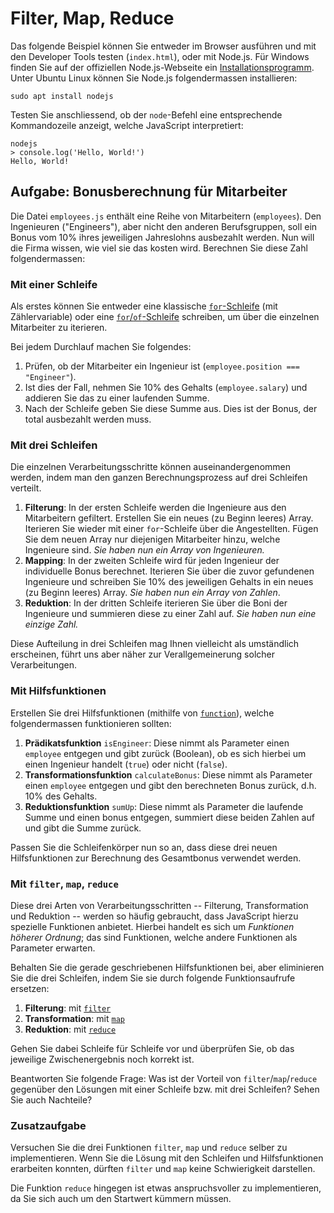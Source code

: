 # Filter, Map, Reduce

Das folgende Beispiel können Sie entweder im Browser ausführen und mit den Developer Tools testen (`index.html`), oder mit Node.js. Für Windows finden Sie auf der offiziellen Node.js-Webseite ein [Installationsprogramm](https://nodejs.org/de/). Unter Ubuntu Linux können Sie Node.js folgendermassen installieren:

    sudo apt install nodejs

Testen Sie anschliessend, ob der `node`-Befehl eine entsprechende Kommandozeile anzeigt, welche JavaScript interpretiert:

    nodejs
    > console.log('Hello, World!')
    Hello, World!

## Aufgabe: Bonusberechnung für Mitarbeiter

Die Datei `employees.js` enthält eine Reihe von Mitarbeitern (`employees`). Den Ingenieuren ("Engineers"), aber nicht den anderen Berufsgruppen, soll ein Bonus vom 10% ihres jeweiligen Jahreslohns ausbezahlt werden. Nun will die Firma wissen, wie viel sie das kosten wird. Berechnen Sie diese Zahl folgendermassen:

### Mit einer Schleife

Als erstes können Sie entweder eine klassische [`for`-Schleife](https://developer.mozilla.org/en-US/docs/Web/JavaScript/Reference/Statements/for) (mit Zählervariable) oder eine [`for`/`of`-Schleife](https://developer.mozilla.org/en-US/docs/Web/JavaScript/Reference/Statements/for...of) schreiben, um über die einzelnen Mitarbeiter zu iterieren.

Bei jedem Durchlauf machen Sie folgendes:

1. Prüfen, ob der Mitarbeiter ein Ingenieur ist (`employee.position === "Engineer"`).
2. Ist dies der Fall, nehmen Sie 10% des Gehalts (`employee.salary`) und addieren Sie das zu einer laufenden Summe.
3. Nach der Schleife geben Sie diese Summe aus. Dies ist der Bonus, der total ausbezahlt werden muss.

### Mit drei Schleifen

Die einzelnen Verarbeitungsschritte können auseinandergenommen werden, indem man den ganzen Berechnungsprozess auf drei Schleifen verteilt.

1. **Filterung**: In der ersten Schleife werden die Ingenieure aus den Mitarbeitern gefiltert. Erstellen Sie ein neues (zu Beginn leeres) Array. Iterieren Sie wieder mit einer `for`-Schleife über die Angestellten. Fügen Sie dem neuen Array nur diejenigen Mitarbeiter hinzu, welche Ingenieure sind. _Sie haben nun ein Array von Ingenieuren._
2. **Mapping**: In der zweiten Schleife wird für jeden Ingenieur der individuelle Bonus berechnet. Iterieren Sie über die zuvor gefundenen Ingenieure und schreiben Sie 10% des jeweiligen Gehalts in ein neues (zu Beginn leeres) Array. _Sie haben nun ein Array von Zahlen_.
3. **Reduktion**: In der dritten Schleife iterieren Sie über die Boni der Ingenieure und summieren diese zu einer Zahl auf. _Sie haben nun eine einzige Zahl._

Diese Aufteilung in drei Schleifen mag Ihnen vielleicht als umständlich erscheinen, führt uns aber näher zur Verallgemeinerung solcher Verarbeitungen.

### Mit Hilfsfunktionen

Erstellen Sie drei Hilfsfunktionen (mithilfe von [`function`](https://developer.mozilla.org/en-US/docs/Web/JavaScript/Reference/Operators/function)), welche folgendermassen funktionieren sollten:

1. **Prädikatsfunktion** `isEngineer`: Diese nimmt als Parameter einen `employee` entgegen und gibt zurück (Boolean), ob es sich hierbei um einen Ingenieur handelt (`true`) oder nicht (`false`).
2. **Transformationsfunktion** `calculateBonus`: Diese nimmt als Parameter einen `employee` entgegen und gibt den berechneten Bonus zurück, d.h. 10% des Gehalts.
3. **Reduktionsfunktion** `sumUp`: Diese nimmt als Parameter die laufende Summe und einen bonus entgegen, summiert diese beiden Zahlen auf und gibt die Summe zurück.

Passen Sie die Schleifenkörper nun so an, dass diese drei neuen Hilfsfunktionen zur Berechnung des Gesamtbonus verwendet werden.

### Mit `filter`, `map`, `reduce`

Diese drei Arten von Verarbeitungsschritten -- Filterung, Transformation und Reduktion -- werden so häufig gebraucht, dass JavaScript hierzu spezielle Funktionen anbietet. Hierbei handelt es sich um _Funktionen höherer Ordnung_; das sind Funktionen, welche andere Funktionen als Parameter erwarten.

Behalten Sie die gerade geschriebenen Hilfsfunktionen bei, aber eliminieren Sie die drei Schleifen, indem Sie sie durch folgende Funktionsaufrufe ersetzen:

1. **Filterung**: mit [`filter`](https://developer.mozilla.org/en-US/docs/Web/JavaScript/Reference/Global_Objects/Array/filter)
2. **Transformation**: mit [`map`](https://developer.mozilla.org/en-US/docs/Web/JavaScript/Reference/Global_Objects/Array/map)
3. **Reduktion**: mit [`reduce`](https://developer.mozilla.org/en-US/docs/Web/JavaScript/Reference/Global_Objects/Array/Reduce)

Gehen Sie dabei Schleife für Schleife vor und überprüfen Sie, ob das jeweilige Zwischenergebnis noch korrekt ist.

Beantworten Sie folgende Frage: Was ist der Vorteil von `filter`/`map`/`reduce` gegenüber den Lösungen mit einer Schleife bzw. mit drei Schleifen? Sehen Sie auch Nachteile?

### Zusatzaufgabe

Versuchen Sie die drei Funktionen `filter`, `map` und `reduce` selber zu implementieren. Wenn Sie die Lösung mit den Schleifen und Hilfsfunktionen erarbeiten konnten, dürften `filter` und `map` keine Schwierigkeit darstellen.

Die Funktion `reduce` hingegen ist etwas anspruchsvoller zu implementieren, da Sie sich auch um den Startwert kümmern müssen.